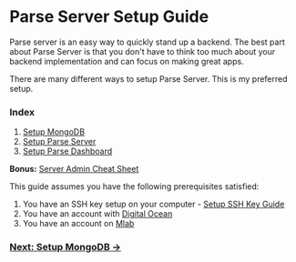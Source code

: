 # Parse Server Setup Guide

Parse server is an easy way to quickly stand up a backend. The best part about Parse Server is that you don't have to think too much about your backend implementation and can focus on making great apps.

There are many different ways to setup Parse Server. This is my preferred setup.

### Index
1. [Setup MongoDB](./setup-mongodb.md)
2. [Setup Parse Server](./setup-parse-server.md)
3. [Setup Parse Dashboard](./setup-parse-server.md)

**Bonus:** [Server Admin Cheat Sheet](./server-admin-cheat-sheet.md)

This guide assumes you have the following prerequisites satisfied:
1. You have an SSH key setup on your computer - [Setup SSH Key Guide](https://help.github.com/articles/connecting-to-github-with-ssh/)
2. You have an account with [Digital Ocean](https://www.digitalocean.com)
3. You have an account on [Mlab](https://mlab.com)

### [Next: Setup MongoDB ->](./setup-mongodb.md)
